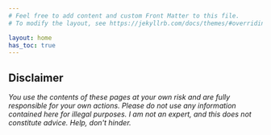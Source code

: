 ```yaml
---
# Feel free to add content and custom Front Matter to this file.
# To modify the layout, see https://jekyllrb.com/docs/themes/#overriding-theme-defaults

layout: home
has_toc: true
---
```


## Disclaimer
*You use the contents of these pages at your own risk and are fully responsible for your own actions. Please do not use any information contained here for illegal purposes. I am not an expert, and this does not constitute advice. Help, don't hinder.*